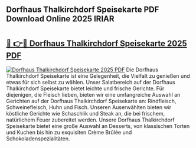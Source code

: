 ## Dorfhaus Thalkirchdorf Speisekarte PDF Download Online 2025 IRIAR

# <h2><a href="http://gc7dnwb.nevu.top/?p=Dorfhaus+Thalkirchdorf+Speisekarte">🔗 👉🔴 Dorfhaus Thalkirchdorf Speisekarte 2025 PDF</a></h2>

[![Dorfhaus Thalkirchdorf Speisekarte 2025 PDF](https://i.imgur.com/dBaPXMq.png)](http://gc7dnwb.nevu.top/?p=Dorfhaus+Thalkirchdorf+Speisekarte)
Die Dorfhaus Thalkirchdorf Speisekarte ist eine Gelegenheit, die Vielfalt zu genießen und etwas für sich selbst zu wählen. Unser Salatbereich auf der Dorfhaus Thalkirchdorf Speisekarte bietet leichte und frische Gerichte. Für diejenigen, die Fleisch lieben, bieten wir eine umfangreiche Auswahl an Gerichten auf der Dorfhaus Thalkirchdorf Speisekarte an: Rindfleisch, Schweinefleisch, Huhn und Fisch. Unseren Auserwählten bieten wir köstliche Gerichte wie Schaschlik und Steak an, die bei frischem, natürlichem Feuer zubereitet werden. Unsere Dorfhaus Thalkirchdorf Speisekarte bietet eine große Auswahl an Desserts, von klassischen Torten und Kuchen bis hin zu exquisiten Crème Brûlée und Schokoladenspezialitäten.
